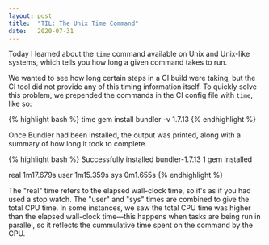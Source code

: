 ```yaml
---
layout: post
title:  "TIL: The Unix Time Command"
date:   2020-07-31
---
```


Today I learned about the `time` command available on Unix and Unix-like systems, which tells you how long a given command takes to run.

We wanted to see how long certain steps in a CI build were taking, but the CI tool did not provide any of this timing information itself. To quickly solve this problem, we prepended the commands in the CI config file with `time`, like so:

{% highlight bash %}
time gem install bundler -v 1.7.13
{% endhighlight %}

Once Bundler had been installed, the output was printed, along with a summary of how long it took to complete.

{% highlight bash %}
Successfully installed bundler-1.7.13
1 gem installed

real  1m17.679s
user  1m15.359s
sys 0m1.655s
{% endhighlight %}

The "real" time refers to the elapsed wall-clock time, so it's as if you had used a stop watch. The "user" and "sys" times are combined to give the total CPU time. In some instances, we saw the total CPU time was higher than the elapsed wall-clock time—this happens when tasks are being run in parallel, so it reflects the cummulative time spent on the command by the CPU.


